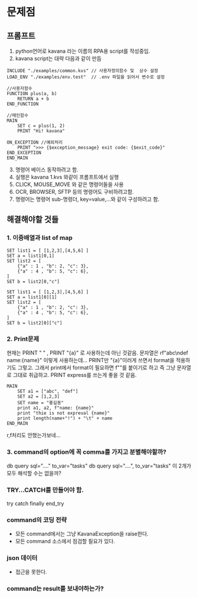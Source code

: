 # 문제점

## 프롬프트

1. python언어로 kavana 라는 이름의 RPA용 script를 작성중임.
2. kavana script는 대략 다음과 같이 만듬
```kvs
INCLUDE "./examples/common.kvs" // 사용자정의함수 및  상수 설정
LOAD_ENV "./examples/env.test"  // .env 파일을 읽어서 변수로 설정

//사용자함수
FUNCTION plus(a, b)
    RETURN a + b
END_FUNCTION

//메인함수
MAIN
    SET c = plus(1, 2)
    PRINT "Hi! kavana"

ON_EXCEPTION //예외처리
    PRINT ">>> {$exception_message} exit code: {$exit_code}"
END_EXCEPTION
END_MAIN
```
3. 명령어 베이스 동작하려고 함.
4. 실행은 kavana 1.kvs 와같이 프롬프트에서 실행
5. CLICK, MOUSE_MOVE 와 같은 명령어들을 사용
6. OCR, BROWSER, SFTP 등의 명령어도 구비하려고함.
7. 명령어는 명령어 sub-명령더, key=value,...와 같이 구성하려고 함.
   

## 해결해야할 것들

### 1. 이중배열과 list of map

```kvs
SET list1 = [ [1,2,3],[4,5,6] ]
SET a = list1[0,1]
SET list2 = [
    {"a" : 1 , "b": 2, "c": 3},
    {"a" : 4 , "b": 5, "c": 6},
]
SET b = list2[0,"c"]
```

```kvs
SET list1 = [ [1,2,3],[4,5,6] ]
SET a = list1[0][1]
SET list2 = [
    {"a" : 1 , "b": 2, "c": 3},
    {"a" : 4 , "b": 5, "c": 6},
]
SET b = list2[0]["c"]
```

### 2. Print문제

현재는 PRINT " " , PRINT "{a}" 로 사용하는데 아닌 것같음.
문자열은  rf"abc\ndef name:{name}"
이렇게 사용하는데... PRINT만 "{a}"이러게 쓰면서 format을 적용하기도 그렇고.
그래서 print에서 format이 필요하면 f""를 붙이기로 하고 즉 그냥 문자열로 그대로 취급하고.
PRINT express를 쓰는게 좋을 것 같음.

```kvs
MAIN
    SET a1 = ["abc", "def"]
    SET a2 = [1,2,3]
    SET name = "홍길동"
    print a1, a2, f"name: {name}"
    print "thie is not expreval {name}"
    print length(name+"!") + "\t" + name
END_MAIN
```
r,f처리도 안했는가보네...

### 3. command의 option에 꼭 comma를 가지고 분별해야할까?

db query sql="...." to_var="tasks"
db query sql="....", to_var="tasks"
이 2개가 모두 해석할 수는 없을까?

### TRY...CATCH를 만들어야 함.
try
catch
finally
end_try

### command의 코딩 전략

- 모든 command에서는 그냥 KavanaException을 raise한다.
- 모든 command 소스에서 점검할 필요가 있다.


### json 데이터
- 접근을 못한다.

### command는 result를 보내야하는가?

